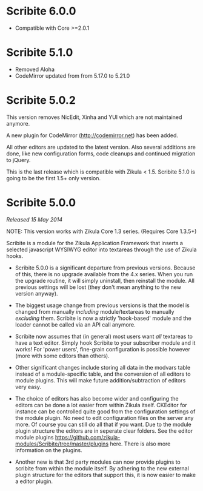 Scribite 6.0.0
==============

- Compatible with Core >=2.0.1


Scribite 5.1.0
==============

- Removed Aloha
- CodeMirror updated from from 5.17.0 to 5.21.0

Scribite 5.0.2
==============

This version removes NicEdit, Xinha and YUI which are not maintained anymore.

A new plugin for CodeMirror (http://codemirror.net) has been added.

All other editors are updated to the latest version. Also several additions are done,
like new configuration forms, code cleanups and continued migration to jQuery.

This is the last release which is compatible with Zikula < 1.5. Scribite 5.1.0 is going
to be the first 1.5+ only version.


Scribite 5.0.0
==============

_Released 15 May 2014_

NOTE: This version works with Zikula Core 1.3 series. (Requires Core 1.3.5+)

Scribite is a module for the Zikula Application Framework that inserts a 
selected javascript WYSIWYG editor into textareas through the use of Zikula hooks.

* Scribite 5.0.0 is a significant departure from previous versions. Because of
this, there is no upgrade available from the 4.x series. When you run the 
upgrade routine, it will simply uninstall, then reinstall the module. All
previous settings will be lost (they don't mean anything to the new version
anyway).

* The biggest usage change from previous versions is that the model is changed from 
manually *including* module/textareas to manually *excluding* them. Scribite
is now a strictly 'hook-based' module and the loader cannot be called via an
API call anymore.

* Scribite now assumes that (in general) most users want *all* textareas to have
a text editor. Simply hook Scribite to your subscriber module and it works!
For 'power users', fine-grain configuration is possible however (more with
some editors than others).

* Other significant changes include storing all data in the modvars table instead 
of a module-specific table, and the conversion of all editors to module plugins.
This will make future addition/subtraction of editors very easy.

* The choice of editors has also become wider and configuring the editors can be done a lot easier from within Zikula itself. CKEditor for instance can be controlled quite good from the configuration settings of the module plugin. No need to edit configuration files on the server any more. Of course you can still do all that if you want. Due to the module plugin structure the editors are in seperate clear folders. See the editor module plugins https://github.com/zikula-modules/Scribite/tree/master/plugins here. There is also more information on the plugins.

* Another new is that 3rd party modules can now provide plugins to scribite from within the module itself. By adhering to the new external plugin structure for the editors that support this, it is now easier to make a editor plugin.

